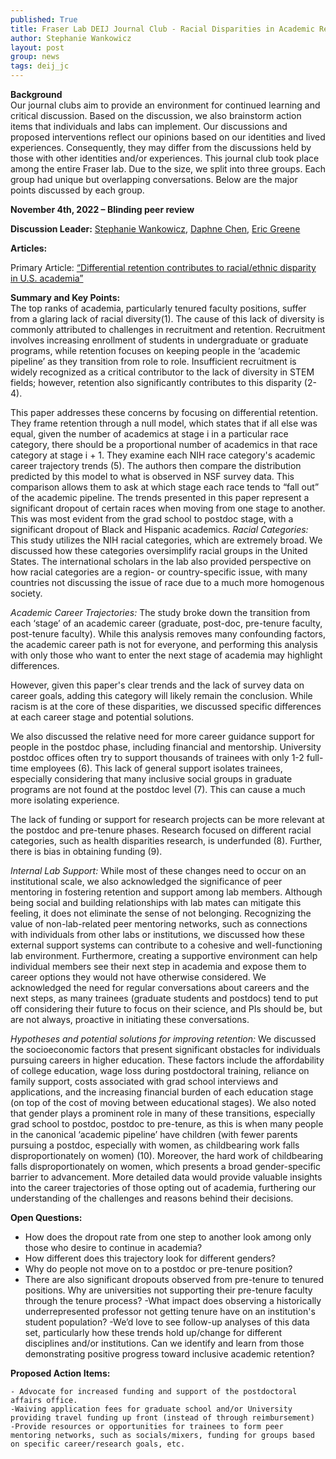 ```yaml
---
published: True
title: Fraser Lab DEIJ Journal Club - Racial Disparities in Academic Retention 
author: Stephanie Wankowicz
layout: post
group: news
tags: deij_jc
---
```

**Background**
<br>
Our journal clubs aim to provide an environment for continued learning and critical discussion. Based on the discussion, we also brainstorm action items that individuals and labs can implement. Our discussions and proposed interventions reflect our opinions based on our identities and lived experiences. Consequently, they may differ from the discussions held by those with other identities and/or experiences.
This journal club took place among the entire Fraser lab. Due to the size, we split into three groups. Each group had unique but overlapping conversations. Below are the major points discussed by each group.

**November 4th, 2022 – Blinding peer review**

**Discussion Leader:** [Stephanie Wankowicz](/members/), [Daphne Chen](/members/), [Eric Greene](/members/#Eric%20Greene,%20Ph.D.)

**Articles:** 

Primary Article: [“Differential retention contributes to racial/ethnic disparity in U.S. academia”](https://journals.plos.org/plosone/article?id=10.1371/journal.pone.0259710)


**Summary and Key Points:**
<br>
The top ranks of academia, particularly tenured faculty positions, suffer from a glaring lack of racial diversity(1). The cause of this lack of diversity is commonly attributed to challenges in recruitment and retention. Recruitment involves increasing enrollment of students in undergraduate or graduate programs, while retention focuses on keeping people in the ‘academic pipeline’ as they transition from role to role. Insufficient recruitment is widely recognized as a critical contributor to the lack of diversity in STEM fields; however, retention also significantly contributes to this disparity (2-4).

This paper addresses these concerns by focusing on differential retention. They frame retention through a null model, which states that if all else was equal, given the number of academics at stage i in a particular race category, there should be a proportional number of academics in that race category at stage i + 1. They examine each NIH race category's academic career trajectory trends (5). The authors then compare the distribution predicted by this model to what is observed in NSF survey data. This comparison allows them to ask at which stage each race tends to “fall out” of the academic pipeline. The trends presented in this paper represent a significant dropout of certain races when moving from one stage to another. This was most evident from the grad school to postdoc stage, with a significant dropout of Black and Hispanic academics.
*Racial Categories:* This study utilizes the NIH racial categories, which are extremely broad. We discussed how these categories oversimplify racial groups in the United States. The international scholars in the lab also provided perspective on how racial categories are a region- or country-specific issue, with many countries not discussing the issue of race due to a much more homogenous society.

*Academic Career Trajectories:*
The study broke down the transition from each ‘stage’ of an academic career (graduate, post-doc, pre-tenure faculty, post-tenure faculty). While this analysis removes many confounding factors, the academic career path is not for everyone, and performing this analysis with only those who want to enter the next stage of academia may highlight differences. 

However, given this paper's clear trends and the lack of survey data on career goals, adding this category will likely remain the conclusion. While racism is at the core of these disparities, we discussed specific differences at each career stage and potential solutions.

We also discussed the relative need for more career guidance support for people in the postdoc phase, including financial and mentorship. University postdoc offices often try to support thousands of trainees with only 1-2 full-time employees (6). This lack of general support isolates trainees, especially considering that many inclusive social groups in graduate programs are not found at the postdoc level (7). This can cause a much more isolating experience. 

The lack of funding or support for research projects can be more relevant at the postdoc and pre-tenure phases. Research focused on different racial categories, such as health disparities research, is underfunded (8). Further, there is bias in obtaining funding (9). 


*Internal Lab Support:*
While most of these changes need to occur on an institutional scale, we also acknowledged the significance of peer mentoring in fostering retention and support among lab members. Although being social and building relationships with lab mates can mitigate this feeling, it does not eliminate the sense of not belonging. Recognizing the value of non-lab-related peer mentoring networks, such as connections with individuals from other labs or institutions, we discussed how these external support systems can contribute to a cohesive and well-functioning lab environment. Furthermore, creating a supportive environment can help individual members see their next step in academia and expose them to career options they would not have otherwise considered. We acknowledged the need for regular conversations about careers and the next steps, as many trainees (graduate students and postdocs) tend to put off considering their future to focus on their science, and PIs should be, but are not always, proactive in initiating these conversations.

*Hypotheses and potential solutions for improving retention:*
We discussed the socioeconomic factors that present significant obstacles for individuals pursuing careers in higher education. These factors include the affordability of college education, wage loss during postdoctoral training, reliance on family support, costs associated with grad school interviews and applications, and the increasing financial burden of each education stage (on top of the cost of moving between educational stages). We also noted that gender plays a prominent role in many of these transitions, especially grad school to postdoc, postdoc to pre-tenure, as this is when many people in the canonical ‘academic pipeline’ have children (with fewer parents pursuing a postdoc, especially with women, as childbearing work falls disproportionately on women) (10). Moreover, the hard work of childbearing falls disproportionately on women, which presents a broad gender-specific barrier to advancement. More detailed data would provide valuable insights into the career trajectories of those opting out of academia, furthering our understanding of the challenges and reasons behind their decisions.



**Open Questions:**

- How does the dropout rate from one step to another look among only those who desire to continue in academia? 
- How different does this trajectory look for different genders?
- Why do people not move on to a postdoc or pre-tenure position?
- There are also significant dropouts observed from pre-tenure to tenured positions. Why are universities not supporting their pre-tenure faculty through the tenure process? 
-What impact does observing a historically underrepresented professor not getting tenure have on an institution's student population? 
-We’d love to see follow-up analyses of this data set, particularly how these trends hold up/change for different disciplines and/or institutions. Can we identify and learn from those demonstrating positive progress toward inclusive academic retention? 

**Proposed Action Items:** 

	- Advocate for increased funding and support of the postdoctoral affairs office.
	-Waiving application fees for graduate school and/or University providing travel funding up front (instead of through reimbursement)
	-Provide resources or opportunities for trainees to form peer mentoring networks, such as socials/mixers, funding for groups based on specific career/research goals, etc.
